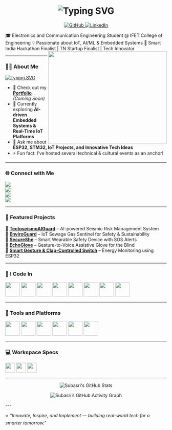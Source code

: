 <!-- Animated Name Header -->
<h1 align="center">
  <img src="https://readme-typing-svg.herokuapp.com?font=Poppins&size=35&pause=1000&color=00C7B7&center=true&vCenter=true&width=600&lines=Hi+there+👋;I'm+Subasri+JD+✨;ECE+Student+|+IoT+and+AI+Enthusiast;Innovator+|+Hackathon+Finalist+🏆" alt="Typing SVG" />
</h1>

<!-- Social Media Links -->
<p align="center">
  <a href="https://github.com/SubasriJD" target="_blank">
    <img src="https://img.shields.io/badge/GitHub-181717?style=for-the-badge&logo=github&logoColor=white" alt="GitHub"/>
  </a>
  <a href="https://www.linkedin.com/in/subasri-jd" target="_blank">
    <img src="https://img.shields.io/badge/LinkedIn-0A66C2?style=for-the-badge&logo=linkedin&logoColor=white" alt="LinkedIn"/>
  </a>
</p>
🎓 Electronics and Communication Engineering Student @ IFET College of Engineering  
💡 Passionate about IoT, AI/ML & Embedded Systems  
🚀 Smart India Hackathon Finalist | TN Startup Finalist | Tech Innovator  

<img align="right" width="370" height="290" src="https://i.pinimg.com/originals/17/8a/2c/178a2cc52f4ff6c5874c157a9b06c9c9.gif">

---

### 👩‍💻 About Me  
[![Typing SVG](https://readme-typing-svg.demolab.com?font=Poppins&size=22&pause=1000&color=FF69B4&width=600&lines=IoT+Developer+💡;AI+%26+ML+Explorer+🤖;Embedded+Systems+Innovator+⚙️;Hackathon+Finalist+🏆;Tech+Speaker+%26+Organizer+🎤)](https://git.io/typing-svg)

- 🔭 Check out my [**Portfolio**](#) *(Coming Soon)*  
- 🌱 Currently exploring **AI-driven Embedded Systems & Real-Time IoT Platforms**  
- 💬 Ask me about **ESP32, STM32, IoT Projects, and Innovative Tech Ideas**  
- ⚡ Fun fact: I’ve hosted several technical & cultural events as an anchor!  

---

### 🌐 Connect with Me  
[<img src="https://img.shields.io/badge/LinkedIn-0077B5?style=for-the-badge&logo=linkedin&logoColor=white"/>](https://linkedin.com/in/subasri-jd)  
[<img src="https://img.shields.io/badge/GitHub-181717?style=for-the-badge&logo=github&logoColor=white"/>](https://github.com/SubasriJD)  
[<img src="https://img.shields.io/badge/Gmail-D14836?style=for-the-badge&logo=gmail&logoColor=white"/>](mailto:subasrijd@gmail.com)  
[<img src="https://img.shields.io/badge/Instagram-E4405F?style=for-the-badge&logo=instagram&logoColor=white"/>](https://instagram.com/_subasri.jd_)  

---

### 💼 Featured Projects  
🔹 [**TectoseismoAIGuard**](#) – AI-powered Seismic Risk Management System  
🔹 [**EnviroGuard**](#) – IoT Sewage Gas Sentinel for Safety & Sustainability  
🔹 [**SecureShe**](#) – Smart Wearable Safety Device with SOS Alerts  
🔹 [**EchoGlove**](#) – Gesture-to-Voice Assistive Glove for the Blind  
🔹 [**Smart Gesture & Clap-Controlled Switch**](#) – Energy Monitoring using ESP32  

---

### 🧠 I Code In  
<img height="45" src="https://img.icons8.com/color/48/c-programming.png"/> 
<img height="45" src="https://img.icons8.com/color/48/c-plus-plus-logo.png"/> 
<img height="45" src="https://img.icons8.com/color/48/python.png"/> 
<img height="45" src="https://img.icons8.com/color/48/arduino.png"/> 
<img height="45" src="https://img.icons8.com/color/48/matlab.png"/> 
<img height="45" src="https://img.icons8.com/color/48/html-5.png"/> 
<img height="45" src="https://img.icons8.com/color/48/css3.png"/> 
<img height="45" src="https://img.icons8.com/color/48/javascript.png"/> 

---

### 🧩 Tools and Platforms  
<img height="45" src="https://img.icons8.com/color/48/visual-studio-code-2019.png"/> 
<img height="45" src="https://img.icons8.com/color/48/git.png"/> 
<img height="45" src="https://img.icons8.com/doodle/48/adobe-photoshop.png"/> 
<img height="45" src="https://img.icons8.com/color/48/proteus.png"/> 
<img height="45" src="https://img.icons8.com/color/48/figma--v1.png"/> 
<img height="45" src="https://img.icons8.com/fluency/48/multimeter.png"/> 

---

### 💻 Workspace Specs  
<img height="30" src="https://img.shields.io/badge/Windows-10_Pro-0078D6?style=for-the-badge&logo=windows&logoColor=white"/>  
<img height="30" src="https://img.shields.io/badge/ESP32-Open_Source-FF6F00?style=for-the-badge&logo=espressif&logoColor=white"/>  
<img height="30" src="https://img.shields.io/badge/Arduino-Uno-00979D?style=for-the-badge&logo=arduino&logoColor=white"/>  

---

<!-- GitHub Stats -->
<p align="center">
  <img src="https://github-readme-stats.vercel.app/api?username=subasrijd&show_icons=true&theme=radical&hide=issues,contribs" alt="Subasri's GitHub Stats" />
</p>

<!-- GitHub Activity Graph -->
<p align="center">
  <img src="https://github-readme-activity-graph.vercel.app/graph?username=subasrijd&bg_color=0d1117&color=00ffee&line=00bfbf&point=ffffff&area=true&hide_border=true" alt="Subasri’s GitHub Activity Graph" />
</p>
---

⭐ *"Innovate, Inspire, and Implement — building real-world tech for a smarter tomorrow."*  
